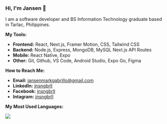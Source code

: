 ### Hi, I'm Jansen 👋

I am a software developer and BS Information Technology graduate based in Tarlac, Philippines.

<strong>My Tools:</strong>
- <strong>Frontend:</strong> React, Next.js, Framer Motion, CSS, Tailwind CSS
- <strong>Backend:</strong> Node.js, Express, MongoDB, MySQL Next.js API Routes
- <strong>Mobile:</strong> React Native, Expo
- <strong>Other:</strong> Git, Github, VS Code, Android Studio, Expo Go, Figma 

<strong>How to Reach Me:</strong>
- <strong>Email:</strong> <a href="mailto:jansenmarkgabrillo@gmail.com">jansenmarkgabrillo@gmail.com</a>
- <strong>LinkedIn:</strong> <a href="https://www.linkedin.com/in/jnsngbrll/">jnsngbrll</a>
- <strong>Facebook:</strong> <a href="https://www.facebook.com/jnsngbrll">jnsngbrll</a>
- <strong>Intagram:</strong> <a href="https://www.instagram.com/jnsngbrll/">jnsngbrll</a>

<strong>My Most Used Languages:</strong>

<img src="https://github-readme-stats.vercel.app/api/top-langs/?username=jnsngbrll&layout=compact&hide_title=true&bg_color=1a1a1a&title_color=ffffff&text_color=cccccc&border_color=333333" />

